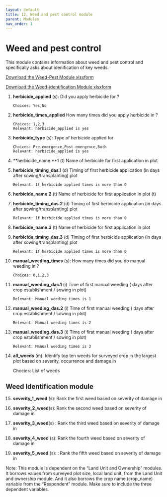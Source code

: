 ```yaml
---
layout: default
title: 12. Weed and pest control module
parent: Modules
nav_order: 1
---
```


# Weed and pest control

This module contains information about weed and pest control and specifically asks about idenification of key weeds.

[Download the Weed-Pest Module xlsxform](Modules/df_weed_pest.xlsx)

[Download the Weed-identification Module xlsxform](Modules/df_weed_iden.xlsx)


1.  **herbicide_applied** (s): Did you apply herbicide for ?    
        
        Choices: Yes,No

2.  **herbicide_times_applied** How many times did you apply herbicide in ? 

        Choices: 1,2,3
        Relevant: herbicide_applied is yes

3.  **herbicide_type** (s): Type of herbicide applied for   

        Choices: Pre-emergence,Post-emergence,Both
        Relevant: herbicide_applied is yes

4.  **herbicide_name.**1 (t)    Name of herbicide for first application in  plot    

5.  **herbicide_timing_das**.1 (d)  Timing of first herbicide application (in days after sowing/transplanting) plot 
        
        Relevant: If herbicide applied times is more than 0

6.  **herbicide_name.2** (t)    Name of herbicide for first application in  plot    (t)

7.  **herbicide_timing_das.2** (d)  Timing of first herbicide application (in days after sowing/transplanting) plot 
        
        Relevant: If herbicide applied times is more than 0

8.  **herbicide_name.3** (t)    Name of herbicide for first application in  plot    

9.  **herbicide_timing_das.3** (d)  Timing of first herbicide application (in days after sowing/transplanting) plot
    
        Relevant: If herbicide applied times is more than 0

10. **manual_weeding_times** (s): How many times did you do manual weeding in ? 

        Choices: 0,1,2,3

11. **manual_weeding_das.1** (i)    Time of first manual weeding ( days after crop establishment / sowing in  plot) 

        Relevant: Manual weeding times is 1

12. **manual_weeding_das.2** (i)    Time of first manual weeding ( days after crop establishment / sowing in  plot)

        Relevant: Manual weeding times is 2

13. **manual_weeding_das.3** (i)    Time of first manual weeding ( days after crop establishment / sowing in  plot) 

        Relevant: Manual weeding times is 3

14. **all_weeds** (m):  Identify top ten weeds for surveyed crop in the largest plot based on severity, occurrence and damage in  
    
    Chocies: List of weeds

## Weed Identification module

15. **severity_1_weed** (s): Rank the first weed based on severity of damage in 

16. **severity_2_weed**(s): Rank the second weed based on severity of damage in 

17. **severity_3_weed**(s) : Rank the third weed based on severity of damage in 

18. **severity_4_weed** (s): Rank the fourth weed based on severity of damage in 

19. **severity_5_weed** (s): : Rank the fifth weed based on severity of damage in 

<div class = 'alert'>
Note: This module is dependent on the “Land Unit and Ownership” modules. It borrows values from surveyed plot size, local land unit, from the Land Unit and ownership module. And it also borrows the crop name (crop_name) variable from the “Respondent” module. Make sure to include the three dependent variables. 
</div>
